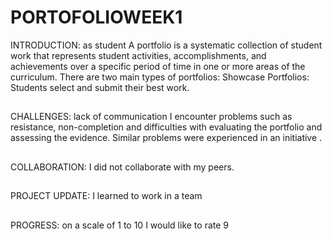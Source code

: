 # PORTOFOLIOWEEK1
INTRODUCTION: as student A portfolio is a systematic collection of student work that represents student activities, accomplishments, and achievements over a specific period of time in one or more areas of the curriculum. There are two main types of portfolios: Showcase Portfolios: Students select and submit their best work.
##
CHALLENGES: lack of communication I encounter problems such as resistance, non-completion and difficulties with evaluating the portfolio and assessing the evidence. Similar problems were experienced in an initiative 
.
##


COLLABORATION: I did not collaborate with my peers.
##
PROJECT UPDATE: I learned to work in a team
##
PROGRESS: on a scale of 1 to 10 I would like to rate 9
